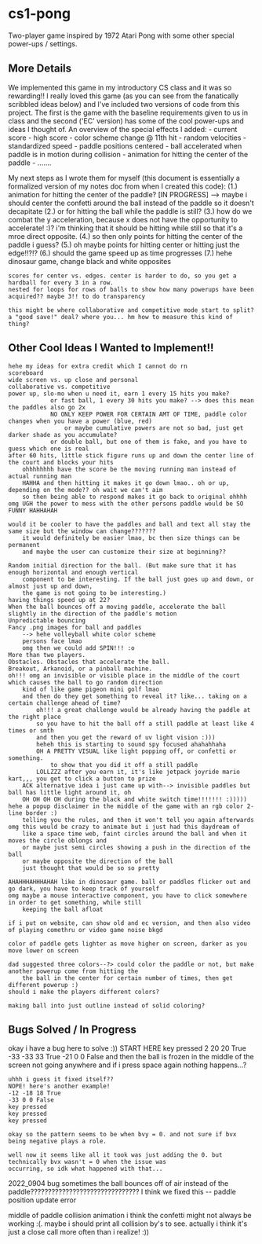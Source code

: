 # cs1-pong
Two-player game inspired by 1972 Atari Pong with some other special power-ups / settings.

## More Details
We implemented this game in my introductory CS class and it was so rewarding!! I really loved this game (as you can see from the fanatically scribbled ideas below) and I've included two versions of code from this project. The first is the game with the baseline requirements given to us in class and the second ('EC' version) has some of the cool power-ups and ideas I thought of. An overview of the special effects I added:
    - current score
    - high score
    - color scheme change @ 11th hit
    - random velocities
    - standardized speed
    - paddle positions centered
    - ball accelerated when paddle is in motion during collision
    - animation for hitting the center of the paddle
    - .......

My next steps as I wrote them for myself (this document is essentially a formalized version of my notes doc from when I created this code):
    (1.) animation for hitting the center of the paddle? [IN PROGRESS]
          --> maybe i should center the confetti around the ball instead of the paddle so it doesn't decapitate
    (2.) or for hitting the ball while the paddle is still?
    (3.) how do we combat the y acceleration, because x does not have the opportunity to accelerate! :)?
        i'm thinking that it should be hitting while still so that it's a mroe direct opposite.
    (4.) so then only points for hitting the center of the paddle i guess?
    (5.) oh maybe points for hitting center or hitting just the edge!!?!?
    (6.) should the game speed up as time progresses
    (7.) hehe dinosaur game, change black and white opposites

    scores for center vs. edges. center is harder to do, so you get a hardball for every 3 in a row.
    nested for loops for rows of balls to show how many powerups have been acquired?? maybe 3!! to do transparency

    this might be where collaborative and competitive mode start to split?
    a "good save!" deal? where you... hm how to measure this kind of thing?

## Other Cool Ideas I Wanted to Implement!!
    hehe my ideas for extra credit which I cannot do rn
    scoreboard
    wide screen vs. up close and personal
    collaborative vs. competitive
    power up, slo-mo when u need it, earn 1 every 15 hits you make?
                or fast ball, 1 every 30 hits you make? --> does this mean the paddles also go 2x
                NO ONLY KEEP POWER FOR CERTAIN AMT OF TIME, paddle color changes when you have a power (blue, red)
                    or maybe cumulative powers are not so bad, just get darker shade as you accumulate?
                or double ball, but one of them is fake, and you have to guess which one is real
    after 60 hits, little stick figure runs up and down the center line of the court and blocks your hits
        ohhhhhhhh have the score be the moving running man instead of actual running man
        HAHHA and then hitting it makes it go down lmao.. oh or up, depending on the mode?? oh wait we can't aim
        so then being able to respond makes it go back to original ohhhh
    omg UGH the power to mess with the other persons paddle would be SO FUNNY HAHHAHAH

    would it be cooler to have the paddles and ball and text all stay the same size but the window can change???????
        it would definitely be easier lmao, bc then size things can be permanent
        and maybe the user can customize their size at beginning??

    Random initial direction for the ball. (But make sure that it has enough horizontal and enough vertical
        component to be interesting. If the ball just goes up and down, or almost just up and down,
        the game is not going to be interesting.)
    having things speed up at 22?
    When the ball bounces off a moving paddle, accelerate the ball slightly in the direction of the paddle's motion
    Unpredictable bouncing
    Fancy .png images for ball and paddles
        --> hehe volleyball white color scheme
        persons face lmao
        omg then we could add SPIN!!! :o
    More than two players.
    Obstacles. Obstacles that accelerate the ball.
    Breakout, Arkanoid, or a pinball machine.
    oh!!! omg an invisible or visible place in the middle of the court which causes the ball to go random direction
        kind of like game pigeon mini golf lmao
        and then do they get something to reveal it? like... taking on a certain challenge ahead of time?
            oh!!! a great challenge would be already having the paddle at the right place
            so you have to hit the ball off a still paddle at least like 4 times or smth
            and then you get the reward of uv light vision :)))
            heheh this is starting to sound spy focused ahahahhaha
            OH A PRETTY VISUAL like light popping off, or confetti or something.
                to show that you did it off a still paddle
            LOLLZZZ after you earn it, it's like jetpack joyride mario kart,,, you get to click a button to prize
        ACK alternative idea i just came up with--> invisible paddles but ball has little light around it, oh
        OH OH OH OH during the black and white switch time!!!!!!! :)))))
    hehe a popup disclaimer in the middle of the game with an rgb color 2-line border :)
        telling you the rules, and then it won't tell you again afterwards
    omg this would be crazy to animate but i just had this daydream of
        like a space time web, faint circles around the ball and when it moves the circle oblongs and
        or maybe just semi circles showing a push in the direction of the ball
        or maybe opposite the direction of the ball
        just thought that would be so so pretty

    AHAHHHAHHHAHAH like in dinosaur game. ball or paddles flicker out and go dark, you have to keep track of yourself
    omg maybe a mouse interactive component, you have to click somewhere in order to get something, while still
        keeping the ball afloat

    if i put on website, can show old and ec version, and then also video of playing comethru or video game noise bkgd

    color of paddle gets lighter as move higher on screen, darker as you move lower on screen

    dad suggested three colors--?> could color the paddle or not, but make another powerup come from hitting the
        the ball in the center for certain number of times, then get different powerup :)
    should i make the players different colors?

    making ball into just outline instead of solid coloring?


## Bugs Solved / In Progress
okay i have a bug here to solve :)) START HERE
    key pressed
    2 20 20 True
    -33 -33 33 True
    -21 0 0 False
    and then the ball is frozen in the middle of the screen not going anywhere
    and if i press space again nothing happens...?

    uhhh i guess it fixed itself??
    NOPE! here's another example!
    -12 -18 18 True
    -33 0 0 False
    key pressed
    key pressed
    key pressed

    okay so the pattern seems to be when bvy = 0. and not sure if bvx being negative plays a role.

    well now it seems like all it took was just adding the 0. but technically bvx wasn't = 0 when the issue was
    occurring, so idk what happened with that...


2022_0904 bug
    sometimes the ball bounces off of air instead of the paddle???????????????????????????????
    I think we fixed this -- paddle position update error

middle of paddle collision animation
    i think the confetti might not always be working :(. maybe i should print all collision by's to see.
        actually i think it's just a close call more often than i realize! :))


